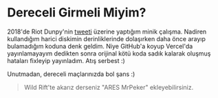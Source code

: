# Dereceli Girmeli Miyim?
 
2018'de Riot Dunpy'nin [tweeti](https://twitter.com/RiotDunpy/status/1008307714714488832) üzerine yaptığım minik çalışma. Nadiren kullandığım harici diskimin derinliklerinde dolaşırken daha önce arayıp bulamadığım koduna denk geldim. Niye GitHub'a koyup Vercel'da yayınlamayayım dedikten sonra orijinal kötü koda sadık kalarak oluşmuş hataları fixleyip yayınladım. Atış serbest :) 

Unutmadan, dereceli maçlarınızda bol şans :) 

> Wild Rift'te akarız derseniz "ARES MrPeker" ekleyebilirsiniz.
